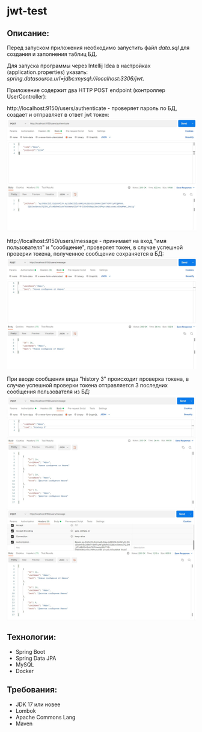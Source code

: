 # jwt-test




Описание:
---
Перед запуском приложения необходимо запустить файл _data.sql_ для создания и заполнения таблиц БД.

Для запуска программы через Intellij Idea в настройках (application.properties) указать: _spring.datasource.url=jdbc:mysql://localhost:3306/jwt_.

Приложение содержит два HTTP POST endpoint (контроллер UserController):

http://localhost:9150/users/authenticate - проверяет пароль по БД, создает и отправляет в ответ jwt токен:
![](https://github.com/tsarikevich/jwt-test/blob/master/src/main/resources/static/Token.jpg)

http://localhost:9150/users/message - принимает на вход "имя пользователя" и "сообщение", проверяет токен, в случае успешной проверки токена, полученное сообщение сохраняется в БД:
![](https://github.com/tsarikevich/jwt-test/blob/master/src/main/resources/static/newMessage.jpg)

При вводе сообщения вида "history 3" происходит проверка токена, в случае успешной проверки токена отправляется 3 последних сообщения пользователя из БД:
![](https://github.com/tsarikevich/jwt-test/blob/master/src/main/resources/static/historyMessage.jpg)
![](https://github.com/tsarikevich/jwt-test/blob/master/src/main/resources/static/jwtToken.jpg)

Технологии:
---
* Spring Boot
* Spring Data JPA
* MySQL
* Docker

Требования:
---

* JDK 17 или новее
* Lombok
* Apache Commons Lang
* Maven
